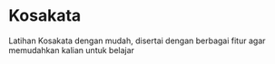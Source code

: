 # Kosakata
Latihan Kosakata dengan mudah, disertai dengan berbagai fitur agar memudahkan kalian untuk belajar
